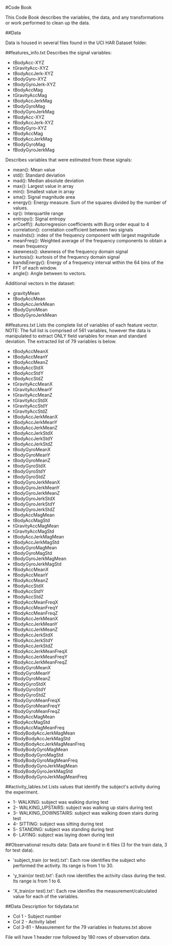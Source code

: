 #Code Book

This Code Book describes the variables, the data, and any transformations or 
work performed to clean up the data.

##Data

Data is housed in several files found in the UCI HAR Dataset folder.

##features_info.txt
Describes the signal variables:
- tBodyAcc-XYZ
- tGravityAcc-XYZ
- tBodyAccJerk-XYZ
- tBodyGyro-XYZ
- tBodyGyroJerk-XYZ
- tBodyAccMag
- tGravityAccMag
- tBodyAccJerkMag
- tBodyGyroMag
- tBodyGyroJerkMag
- fBodyAcc-XYZ
- fBodyAccJerk-XYZ
- fBodyGyro-XYZ
- fBodyAccMag
- fBodyAccJerkMag
- fBodyGyroMag
- fBodyGyroJerkMag

Describes variables that were estimated from these signals:
- mean(): Mean value
- std(): Standard deviation
- mad(): Median absolute deviation 
- max(): Largest value in array
- min(): Smallest value in array
- sma(): Signal magnitude area
- energy(): Energy measure. Sum of the squares divided by the number of values. 
- iqr(): Interquartile range 
- entropy(): Signal entropy
- arCoeff(): Autorregresion coefficients with Burg order equal to 4
- correlation(): correlation coefficient between two signals
- maxInds(): index of the frequency component with largest magnitude
- meanFreq(): Weighted average of the frequency components to obtain a mean frequency
- skewness(): skewness of the frequency domain signal 
- kurtosis(): kurtosis of the frequency domain signal 
- bandsEnergy(): Energy of a frequency interval within the 64 bins of the FFT of each window.
- angle(): Angle between to vectors.

Additional vectors in the dataset:
- gravityMean
- tBodyAccMean
- tBodyAccJerkMean
- tBodyGyroMean
- tBodyGyroJerkMean

##features.txt
Lists the complete list of variables of each feature vector.
NOTE:  The full list is comprised of 561 variables, however the data is manipulated
to extract ONLY field variables for mean and standard deviation.  The extracted 
list of 79 variables is below.

- tBodyAccMeanX
- tBodyAccMeanY
- tBodyAccMeanZ
- tBodyAccStdX
- tBodyAccStdY
- tBodyAccStdZ
- tGravityAccMeanX
- tGravityAccMeanY
- tGravityAccMeanZ
- tGravityAccStdX
- tGravityAccStdY
- tGravityAccStdZ
- tBodyAccJerkMeanX
- tBodyAccJerkMeanY
- tBodyAccJerkMeanZ
- tBodyAccJerkStdX
- tBodyAccJerkStdY
- tBodyAccJerkStdZ
- tBodyGyroMeanX
- tBodyGyroMeanY
- tBodyGyroMeanZ
- tBodyGyroStdX
- tBodyGyroStdY
- tBodyGyroStdZ
- tBodyGyroJerkMeanX
- tBodyGyroJerkMeanY
- tBodyGyroJerkMeanZ
- tBodyGyroJerkStdX
- tBodyGyroJerkStdY
- tBodyGyroJerkStdZ
- tBodyAccMagMean
- tBodyAccMagStd
- tGravityAccMagMean
- tGravityAccMagStd
- tBodyAccJerkMagMean
- tBodyAccJerkMagStd
- tBodyGyroMagMean
- tBodyGyroMagStd
- tBodyGyroJerkMagMean
- tBodyGyroJerkMagStd
- fBodyAccMeanX
- fBodyAccMeanY
- fBodyAccMeanZ
- fBodyAccStdX
- fBodyAccStdY
- fBodyAccStdZ
- fBodyAccMeanFreqX
- fBodyAccMeanFreqY
- fBodyAccMeanFreqZ
- fBodyAccJerkMeanX
- fBodyAccJerkMeanY
- fBodyAccJerkMeanZ
- fBodyAccJerkStdX
- fBodyAccJerkStdY
- fBodyAccJerkStdZ
- fBodyAccJerkMeanFreqX
- fBodyAccJerkMeanFreqY
- fBodyAccJerkMeanFreqZ
- fBodyGyroMeanX
- fBodyGyroMeanY
- fBodyGyroMeanZ
- fBodyGyroStdX
- fBodyGyroStdY
- fBodyGyroStdZ
- fBodyGyroMeanFreqX
- fBodyGyroMeanFreqY
- fBodyGyroMeanFreqZ
- fBodyAccMagMean
- fBodyAccMagStd
- fBodyAccMagMeanFreq
- fBodyBodyAccJerkMagMean
- fBodyBodyAccJerkMagStd
- fBodyBodyAccJerkMagMeanFreq
- fBodyBodyGyroMagMean
- fBodyBodyGyroMagStd
- fBodyBodyGyroMagMeanFreq
- fBodyBodyGyroJerkMagMean
- fBodyBodyGyroJerkMagStd
- fBodyBodyGyroJerkMagMeanFreq


##activity_lables.txt
Lists values that identify the subject's activity during the experiment.

- 1- WALKING: subject was walking during test
- 2- WALKING_UPSTAIRS: subject was walking up stairs during test
- 3- WALKING_DOWNSTAIRS: subject was walking down stairs during test
- 4- SITTING: subject was sitting during test
- 5- STANDING: subject was standing during test
- 6- LAYING: subject was laying down during test

##Observational results data:
Data are found in 6 files (3 for the train data, 3 for test data). 

- 'subject_train (or test).txt': Each row identifies the subject who performed the activity. Its range is from 1 to 30. 

- 'y_train(or test).txt': Each row identifies the activity class during the test.  Its range is from 1 to 6.

- 'X_train(or test).txt': Each row idenifies the measurement/calculated value for each of the variables. 

##Data Description for tidydata.txt

- Col 1 - Subject number
- Col 2 - Activity label
- Col 3-81 - Measurement for the 79 variables in features.txt above

File will have 1 header row followed by 180 rows of observation data.

